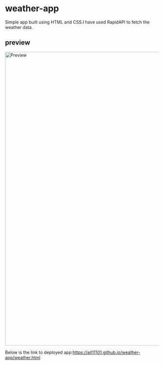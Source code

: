 # weather-app
Simple app built using HTML and CSS.I have used RapidAPI to fetch the weather data.

## preview


<img width="960" alt="Preview" src="https://github.com/ajt11101/weather-app/assets/124139353/49301aa7-a3e7-41e5-bc68-aab1240f944d">

Below is the link to deployed app:https://ajt11101.github.io/weather-app/weather.html

